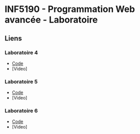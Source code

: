 # INF5190 - Programmation Web avancée - Laboratoire

## Liens
### Laboratoire 4
- [Code](https://github.com/ismobaga/INF5190-Labo/tree/labo4)
- [Video] 

### Laboratoire 5
- [Code](https://github.com/ismobaga/INF5190-Labo/tree/labo5)
- [Video] 

### Laboratoire 6
- [Code](https://github.com/ismobaga/INF5190-Labo/tree/labo6)
- [Video] 
